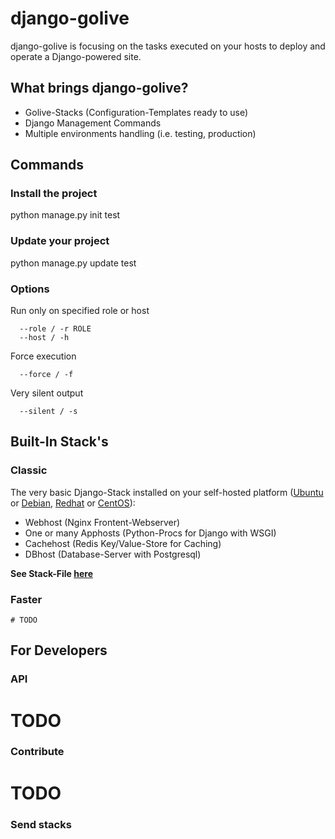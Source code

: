 django-golive
=============

django-golive is focusing on the tasks executed on your hosts to deploy and operate a Django-powered site.

What brings django-golive?
--------------------------

- Golive-Stacks (Configuration-Templates ready to use)
- Django Management Commands
- Multiple environments handling (i.e. testing, production)

Commands
--------
### Install the project
 python manage.py init test

### Update your project
 python manage.py update test

### Options

   Run only on specified role or host

      --role / -r ROLE
      --host / -h

   Force execution

      --force / -f

   Very silent output

      --silent / -s


Built-In Stack's
-------------

### Classic
The very basic Django-Stack installed on your self-hosted platform ([Ubuntu] or [Debian], [Redhat] or [CentOS]):

- Webhost (Nginx Frontent-Webserver)
- One or many Apphosts (Python-Procs for Django with WSGI)
- Cachehost (Redis Key/Value-Store for Caching)
- DBhost (Database-Server with Postgresql)

**See Stack-File [here][example-stackfile]**

### Faster

    # TODO


For Developers
--------------
### API

   # TODO


### Contribute

   # TODO


### Send stacks

[example-stackfile]: golive/stacks/ "Example Stackfile"

[ubuntu]: http://ubuntu.com "Ubuntu"
[debian]: http://debian.org "Debian"
[redhat]: http://redhat.org "Redhat"
[centos]: http://debian.org "Centos"
